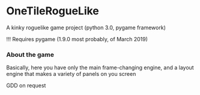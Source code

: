 # OneTileRogueLike
A kinky roguelike game project (python 3.0, pygame framework)

!!! Requires pygame (1.9.0 most probably, of March 2019)

### About the game ###

Basically, here you have only the main frame-changing engine,
and a layout engine that makes a variety of panels on you screen

GDD on request
